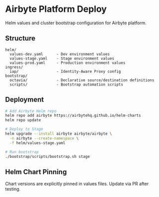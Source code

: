 # Airbyte Platform Deploy

Helm values and cluster bootstrap configuration for Airbyte platform.

## Structure

```
helm/
  values-dev.yaml      - Dev environment values
  values-stage.yaml    - Stage environment values
  values-prod.yaml     - Production environment values
ingress/
  iap/                 - Identity-Aware Proxy config
bootstrap/
  octavia/             - Declarative source/destination definitions
  scripts/             - Bootstrap automation scripts
```

## Deployment

```bash
# Add Airbyte Helm repo
helm repo add airbyte https://airbytehq.github.io/helm-charts
helm repo update

# Deploy to Stage
helm upgrade --install airbyte airbyte/airbyte \
  -n airbyte --create-namespace \
  -f helm/values-stage.yaml

# Run bootstrap
./bootstrap/scripts/bootstrap.sh stage
```

## Helm Chart Pinning

Chart versions are explicitly pinned in values files. Update via PR after testing.

